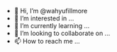 - 👋 Hi, I’m @wahyufillmore
- 👀 I’m interested in ...
- 🌱 I’m currently learning ...
- 💞️ I’m looking to collaborate on ...
- 📫 How to reach me ...

<!---
wahyufillmore/wahyufillmore is a ✨ special ✨ repository because its `README.md` (this file) appears on your GitHub profile.
You can click the Preview link to take a look at your changes.
--->
